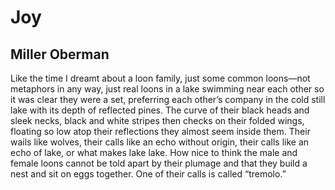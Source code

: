 # Joy
## Miller Oberman
Like the time I dreamt about a loon family,
just some common loons—not metaphors
in any way, just real loons in a lake swimming
near each other so it was clear they were a set,
preferring each other’s company in the cold
still lake with its depth of reflected pines.
The curve of their black heads and sleek
necks, black and white stripes then checks
on their folded wings, floating so low
atop their reflections they almost seem
inside them. Their wails like wolves, their
calls like an echo without origin, their
calls like an echo of lake, or what makes lake
lake. How nice to think the male and female
loons cannot be told apart by their plumage
and that they build a nest and sit on eggs
together. One of their calls is called “tremolo.”